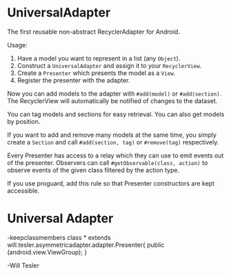 # UniversalAdapter
The first reusable non-abstract RecyclerAdapter for Android.

Usage:

1. Have a model you want to represent in a list (any `Object`).
2. Construct a `UniversalAdapter` and assign it to your `RecyclerView`.
2. Create a `Presenter` which presents the model as a `View`.
3. Register the presenter with the adapter.

Now you can add models to the adapter with `#add(model)` or `#add(section)`. 
The RecyclerView will automatically be notified of changes to the dataset.
  
You can tag models and sections for easy retrieval. You can also get models by position.

If you want to add and remove many models at the same time, you simply create a 
`Section` and call `#add(section, tag)` or `#remove(tag)` respectively.

Every Presenter has access to a relay which they can use to emit events out of the presenter. Observers can call `#getObservable(class, action)` to observe events of the given class filtered by the action type.

If you use proguard, add this rule so that Presenter constructors are kept accessible.

# Universal Adapter
-keepclassmembers class * extends will.tesler.asymmetricadapter.adapter.Presenter{
    public <init>(android.view.ViewGroup);
}

-Will Tesler
